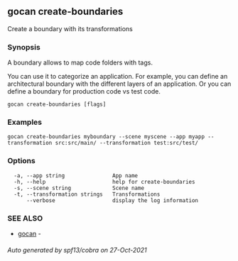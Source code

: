 ## gocan create-boundaries

Create a boundary with its transformations

### Synopsis


A boundary allows to map code folders with tags. 

You can use it to categorize an application. For example, you can define an architectural boundary with
the different layers of an application. Or you can define a boundary for production code vs test code.


```
gocan create-boundaries [flags]
```

### Examples

```
gocan create-boundaries myboundary --scene myscene --app myapp --transformation src:src/main/ --transformation test:src/test/
```

### Options

```
  -a, --app string               App name
  -h, --help                     help for create-boundaries
  -s, --scene string             Scene name
  -t, --transformation strings   Transformations
      --verbose                  display the log information
```

### SEE ALSO

* [gocan](gocan.md)	 - 

###### Auto generated by spf13/cobra on 27-Oct-2021
